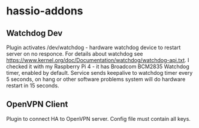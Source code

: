 # hassio-addons

## Watchdog Dev
Plugin activates /dev/watchdog - hardware watchdog device to restart server on no responce. For details about watchdog see https://www.kernel.org/doc/Documentation/watchdog/watchdog-api.txt.
I checked it with my Raspberry Pi 4 - it has Broadcom BCM2835 Watchdog timer, enabled by default.
Service sends keepalive to watchdog timer every 5 seconds, on hang or other software problems system will do hardware restart in 15 seconds.

## OpenVPN Client
Plugin to connect HA to OpenVPN server. Config file must contain all keys.